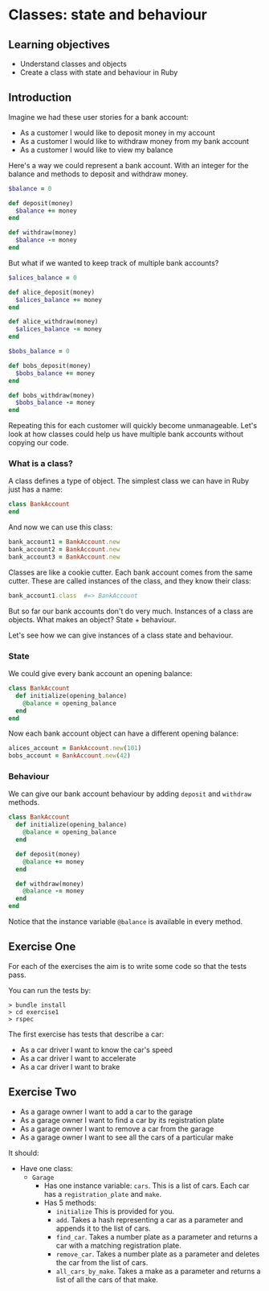 # Classes: state and behaviour

## Learning objectives

- Understand classes and objects
- Create a class with state and behaviour in Ruby

## Introduction

Imagine we had these user stories for a bank account:

- As a customer I would like to deposit money in my account
- As a customer I would like to withdraw money from my bank account
- As a customer I would like to view my balance

Here's a way we could represent a bank account. With an integer for the balance
and methods to deposit and withdraw money.

```ruby
$balance = 0

def deposit(money)
  $balance += money
end

def withdraw(money)
  $balance -= money
end
```

But what if we wanted to keep track of multiple bank accounts?

```ruby
$alices_balance = 0

def alice_deposit(money)
  $alices_balance += money
end

def alice_withdraw(money)
  $alices_balance -= money
end

$bobs_balance = 0

def bobs_deposit(money)
  $bobs_balance += money
end

def bobs_withdraw(money)
  $bobs_balance -= money
end
```

Repeating this for each customer will quickly become unmanageable. Let's look at
how classes could help us have multiple bank accounts without copying our code.

### What is a class?

A class defines a type of object. The simplest class we can have in Ruby just has
a name:

```ruby
class BankAccount
end
```

And now we can use this class:

```ruby
bank_account1 = BankAccount.new
bank_account2 = BankAccount.new
bank_account3 = BankAccount.new
```

Classes are like a cookie cutter. Each bank account comes from the same cutter.
These are called instances of the class, and they know their class:

```ruby
bank_account1.class  #=> BankAccount
```

But so far our bank accounts don't do very much. Instances of a class are objects.
What makes an object? State + behaviour.

Let's see how we can give instances of a class state and behaviour.

### State

We could give every bank account an opening balance:

```ruby
class BankAccount
  def initialize(opening_balance)
    @balance = opening_balance
  end
end
```

Now each bank account object can have a different opening balance:

```ruby
alices_account = BankAccount.new(101)
bobs_account = BankAccount.new(42)
```

### Behaviour

We can give our bank account behaviour by adding `deposit` and `withdraw` methods.

```ruby
class BankAccount
  def initialize(opening_balance)
    @balance = opening_balance
  end

  def deposit(money)
    @balance += money
  end

  def withdraw(money)
    @balance -= money
  end
end
```

Notice that the instance variable `@balance` is available in every method.

## Exercise One

For each of the exercises the aim is to write some code so that the tests pass.

You can run the tests by:
```shell
> bundle install
> cd exercise1
> rspec
```

The first exercise has tests that describe a car:

- As a car driver I want to know the car's speed
- As a car driver I want to accelerate
- As a car driver I want to brake

## Exercise Two

- As a garage owner I want to add a car to the garage
- As a garage owner I want to find a car by its registration plate
- As a garage owner I want to remove a car from the garage
- As a garage owner I want to see all the cars of a particular make

It should:
* Have one class:
  * `Garage`
    * Has one instance variable:
      `cars`. This is a list of cars. Each car has a `registration_plate` and `make`.
    * Has 5 methods:
      * `initialize` This is provided for you.
      * `add`. Takes a hash representing a car as a parameter and appends it to the list of cars.
      * `find_car`. Takes a number plate as a parameter and returns a car with a matching registration plate.
      * `remove_car`. Takes a number plate as a parameter and deletes the car from the list of cars.
      * `all_cars_by_make`. Takes a make as a parameter and returns a list of all the cars of that make.
